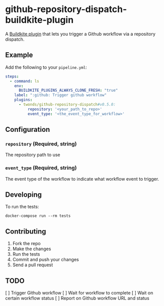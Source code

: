 # github-repository-dispatch-buildkite-plugin

A [Buildkite plugin](https://buildkite.com/docs/agent/v3/plugins) that lets you trigger a Github workflow via a repository dispatch.

## Example

Add the following to your `pipeline.yml`:

```yml
steps:
  - command: ls
    env:
      BUILDKITE_PLUGINS_ALWAYS_CLONE_FRESH: "true"
    label: ":github: Trigger github workflow"
    plugins:
      - twonds/github-repository-dispatch#v0.5.0:
          repository: '<your_path_to_repo>'
          event_type: '<the_event_type_for_workflow>'
```

## Configuration

### `repository` (Required, string)

The repository path to use

### `event_type` (Required, string)

The event type of the workflow to indicate what workflow event to trigger.

## Developing

To run the tests:

```shell
docker-compose run --rm tests
```

## Contributing

1. Fork the repo
2. Make the changes
3. Run the tests
4. Commit and push your changes
5. Send a pull request

## TODO

[ ] Trigger Github workflow
[ ] Wait for workflow to complete
[ ] Wait on certain workflow status
[ ] Report on Github workflow URL and status
